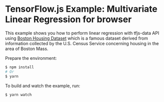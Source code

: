 # TensorFlow.js Example: Multivariate Linear Regression for browser

This example shows you how to perform linear regression with tfjs-data API using [Boston Housing Dataset](https://www.cs.toronto.edu/~delve/data/boston/bostonDetail.html) which is a famous dataset derived from information collected by the U.S. Census Service concerning housing in the area of Boston Mass.

Prepare the environment:
```sh
$ npm install
# Or
$ yarn
```

To build and watch the example, run:
```sh
$ yarn watch
```
